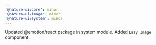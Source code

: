 ```yaml
---
'@nature-ui/core': minor
'@nature-ui/image': minor
'@nature-ui/system': minor
---
```


Updated @emotion/react package in system module. Added `Lazy Image` component.
